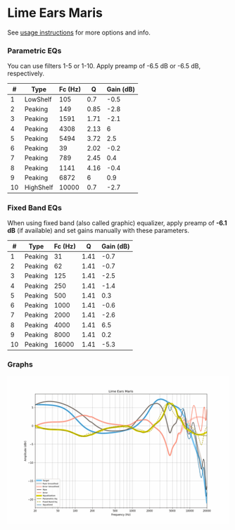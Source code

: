 # Lime Ears Maris
See [usage instructions](https://github.com/jaakkopasanen/AutoEq#usage) for more options and info.

### Parametric EQs
You can use filters 1-5 or 1-10. Apply preamp of -6.5 dB or -6.5 dB, respectively.

|   # | Type      |   Fc (Hz) |    Q |   Gain (dB) |
|-----|-----------|-----------|------|-------------|
|   1 | LowShelf  |       105 | 0.7  |        -0.5 |
|   2 | Peaking   |       149 | 0.85 |        -2.8 |
|   3 | Peaking   |      1591 | 1.71 |        -2.1 |
|   4 | Peaking   |      4308 | 2.13 |         6   |
|   5 | Peaking   |      5494 | 3.72 |         2.5 |
|   6 | Peaking   |        39 | 2.02 |        -0.2 |
|   7 | Peaking   |       789 | 2.45 |         0.4 |
|   8 | Peaking   |      1141 | 4.16 |        -0.4 |
|   9 | Peaking   |      6872 | 6    |         0.9 |
|  10 | HighShelf |     10000 | 0.7  |        -2.7 |

### Fixed Band EQs
When using fixed band (also called graphic) equalizer, apply preamp of **-6.1 dB** (if available) and set gains manually with these parameters.

|   # | Type    |   Fc (Hz) |    Q |   Gain (dB) |
|-----|---------|-----------|------|-------------|
|   1 | Peaking |        31 | 1.41 |        -0.7 |
|   2 | Peaking |        62 | 1.41 |        -0.7 |
|   3 | Peaking |       125 | 1.41 |        -2.5 |
|   4 | Peaking |       250 | 1.41 |        -1.4 |
|   5 | Peaking |       500 | 1.41 |         0.3 |
|   6 | Peaking |      1000 | 1.41 |        -0.6 |
|   7 | Peaking |      2000 | 1.41 |        -2.6 |
|   8 | Peaking |      4000 | 1.41 |         6.5 |
|   9 | Peaking |      8000 | 1.41 |         0.2 |
|  10 | Peaking |     16000 | 1.41 |        -5.3 |

### Graphs
![](./Lime%20Ears%20Maris.png)
